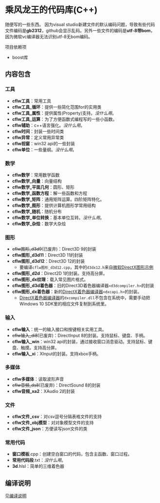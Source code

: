 # 乘风龙王的代码库(C++)
随便写的一些东西。
因为visual studio新建文件的默认编码问题，导致有些代码文件编码是**gb2312**，github会显示乱码。另外一些文件的编码是**utf-8带bom**，因为微软vc编译器无法识别utf-8无bom编码。

项目依赖项
* boost库

## 内容包含

### 工具
* **cflw工具**：常用工具
* **cflw工具_循环**：提供一些简化范围for的实用类
* **cflw工具_属性**：提供属性(Property)支持。*没什么用*。
* **cflw工具_运算**：为了方便函数式编程写的一些小函数。
* **cflw辅助**：c++语言强化。*没什么用*。
* **cflw时间**：封装一些时间类
* **cflw异常**：定义常用异常类
* **cflw视窗**：win32 api的一些封装
* **cflw单位**：一些量纲。*没什么用*。

### 数学
* **cflw数学**：常用数学函数
* **cflw数学_向量**：向量结构
* **cflw数学_平面几何**：圆形、矩形
* **cflw数学_函数方程**：解一些函数和方程
* **cflw数学_矩阵**：通用矩阵运算。四阶矩阵特化。
* **cflw数学_图形**：提供计算机图形学常用结构
* **cflw数学_随机**：随机分布
* **cflw数学_单位转换**：基本单位互转。*没什么用*。
* **cflw数学_杂烩**：数学大杂烩

### 图形
* ~~cflw图形_d3d9~~(已废弃)：Direct3D 9的封装
* **cflw图形_d3d11**：Direct3D 11的封装
* **cflw图形_d3d12**：Direct3D 12的封装
	* 要编译`cflw图形_d3d12.cpp`，其中的`d3dx12.h`来自[微软DirectX图形示例](https://github.com/Microsoft/DirectX-Graphics-Samples)
* **cflw图形_d2d**：Direct2D 1的封装。支持高分屏。
* **cflw图形_dx纹理**：载入常见图片格式。
* **cflw图形_d3d着色器**：旧的Direct3D着色器编译器`<d3dcompiler.h>`的封装
* **cflw图形_dx着色器**：新的[DirectX着色器编译器](https://github.com/Microsoft/DirectXShaderCompiler)`<dxcapi.h>`的封装。
	* [DirectX着色器编译器](https://github.com/Microsoft/DirectXShaderCompiler)的`dxcompiler.dll`不包含在系统中，需要手动把Windows 10 SDK里的相应文件复制到系统里。

### 输入
* **cflw输入**：统一的输入接口和按键相关实用工具。
* ~~cflw输入_di8~~(已废弃)：DirectInput 8的封装。支持鼠标、键盘、手柄。
* **cflw输入_win**：win32 api的封装，通过接收窗口消息驱动。支持鼠标、键盘、触摸。支持高分屏。
* **cflw输入_xi**：XInput的封装。支持xbox手柄。

### 多媒体
* **cflw多媒体**：读取波形声音
* ~~cflw音频_ds8~~(已废弃)：DirectSound 8的封装
* **cflw音频_xa2**：XAudio 2的封装

### 文件
* **cflw文件_csv**：对csv逗号分隔表格文件的支持
* **cflw文件_obj模型**：对对象模型文件的支持
* **cflw文件_json**：方便读写json文件的类

### 常用代码
* **窗口模板**.cpp：创建空白窗口的代码，包含主函数、窗口过程。
* **常用代码段**.txt：*没什么用*。
* **3d**.hlsl：简单的三维着色器

## 编译说明
见[编译说明](文档/编译说明.md)